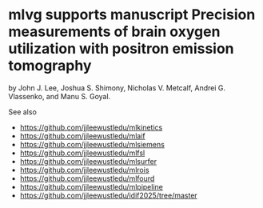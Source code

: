 # mlvg supports manuscript Precision measurements of brain oxygen utilization with positron emission tomography
by John J. Lee, Joshua S. Shimony, Nicholas V. Metcalf, Andrei G. Vlassenko, and Manu S. Goyal.

See also
- https://github.com/jjleewustledu/mlkinetics
- https://github.com/jjleewustledu/mlaif 
- https://github.com/jjleewustledu/mlsiemens
- https://github.com/jjleewustledu/mlfsl
- https://github.com/jjleewustledu/mlsurfer 
- https://github.com/jjleewustledu/mlrois
- https://github.com/jjleewustledu/mlfourd
- https://github.com/jjleewustledu/mlpipeline
- https://github.com/jjleewustledu/idif2025/tree/master
  

